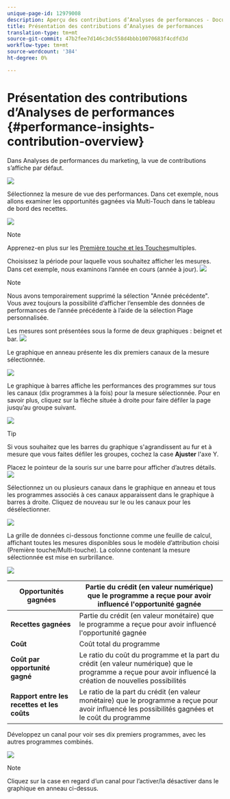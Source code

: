 ```yaml
---
unique-page-id: 12979008
description: Aperçu des contributions d’Analyses de performances - Documents marketing - Documentation du produit
title: Présentation des contributions d’Analyses de performances
translation-type: tm+mt
source-git-commit: 47b2fee7d146c3dc558d4bbb10070683f4cdfd3d
workflow-type: tm+mt
source-wordcount: '384'
ht-degree: 0%

---
```



# Présentation des contributions d’Analyses de performances {#performance-insights-contribution-overview}

Dans Analyses de performances du marketing, la vue de contributions s’affiche par défaut.

![](assets/one-1.png)

Sélectionnez la mesure de vue des performances. Dans cet exemple, nous allons examiner les opportunités gagnées via Multi-Touch dans le tableau de bord des recettes.

![](assets/2.png)

>[!NOTE]
>
>Apprenez-en plus sur les [Première touche et les Touches](http://docs.marketo.com/display/DOCS/Understanding+Attribution)multiples.

Choisissez la période pour laquelle vous souhaitez afficher les mesures. Dans cet exemple, nous examinons l’année en cours (année à jour).   ![](assets/3-1.png)

>[!NOTE]
>
>Nous avons temporairement supprimé la sélection &quot;Année précédente&quot;. Vous avez toujours la possibilité d’afficher l’ensemble des données de performances de l’année précédente à l’aide de la sélection Plage personnalisée.

Les mesures sont présentées sous la forme de deux graphiques : beignet et bar.   ![](assets/four.png)

Le graphique en anneau présente les dix premiers canaux de la mesure sélectionnée.

![](assets/5-1.png)

Le graphique à barres affiche les performances des programmes sur tous les canaux (dix programmes à la fois) pour la mesure sélectionnée. Pour en savoir plus, cliquez sur la flèche située à droite pour faire défiler la page jusqu’au groupe suivant.

![](assets/six.png)

>[!TIP]
>
>Si vous souhaitez que les barres du graphique s&#39;agrandissent au fur et à mesure que vous faites défiler les groupes, cochez la case **Ajuster** l&#39;axe Y.

Placez le pointeur de la souris sur une barre pour afficher d’autres détails.   ![](assets/seven.png)

Sélectionnez un ou plusieurs canaux dans le graphique en anneau et tous les programmes associés à ces canaux apparaissent dans le graphique à barres à droite. Cliquez de nouveau sur le ou les canaux pour les désélectionner.

![](assets/eight.png)

La grille de données ci-dessous fonctionne comme une feuille de calcul, affichant toutes les mesures disponibles sous le modèle d’attribution choisi (Première touche/Multi-touche). La colonne contenant la mesure sélectionnée est mise en surbrillance.

![](assets/9.png)

| **Opportunités gagnées** | Partie du crédit (en valeur numérique) que le programme a reçue pour avoir influencé l&#39;opportunité gagnée |
|---|---|
| **Recettes gagnées** | Partie du crédit (en valeur monétaire) que le programme a reçue pour avoir influencé l&#39;opportunité gagnée |
| **Coût** | Coût total du programme |
| **Coût par opportunité gagné** | Le ratio du coût du programme et la part du crédit (en valeur numérique) que le programme a reçue pour avoir influencé la création de nouvelles possibilités |
| **Rapport entre les recettes et les coûts** | Le ratio de la part du crédit (en valeur monétaire) que le programme a reçue pour avoir influencé les possibilités gagnées et le coût du programme |

Développez un canal pour voir ses dix premiers programmes, avec les autres programmes combinés.

![](assets/10.png)

>[!NOTE]
>
>Cliquez sur la case en regard d’un canal pour l’activer/la désactiver dans le graphique en anneau ci-dessus.


